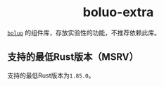 <h1 align="center">
    boluo-extra
</h1>

[`boluo`](https://github.com/dakai-chen/boluo) 的组件库，存放实验性的功能，不推荐依赖此库。

## 支持的最低Rust版本（MSRV）

支持的最低Rust版本为`1.85.0`。